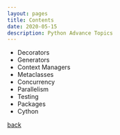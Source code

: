 ```yaml
---
layout: pages
title: Contents
date: 2020-05-15
description: Python Advance Topics
---
```


- Decorators
- Generators
- Context Managers
- Metaclasses
- Concurrency
- Parallelism
- Testing
- Packages
- Cython

[back](/python)
